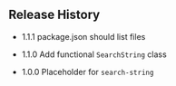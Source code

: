 ## Release History

* 1.1.1 package.json should list files

* 1.1.0 Add functional `SearchString` class

* 1.0.0 Placeholder for `search-string`
